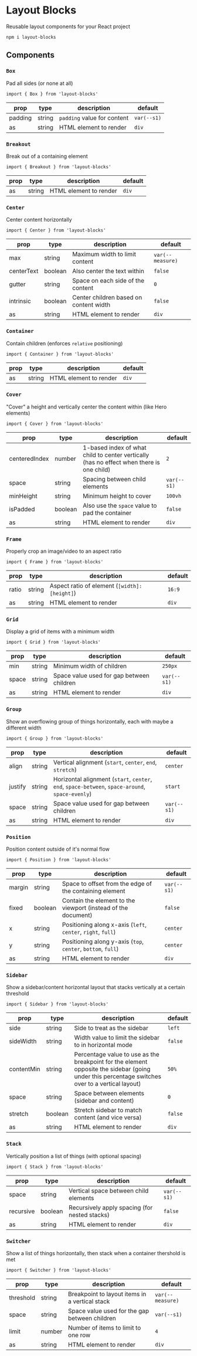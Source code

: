 # Layout Blocks

Reusable layout components for your React project

```
npm i layout-blocks
```

## Components

### `Box`

Pad all sides (or none at all)

```
import { Box } from 'layout-blocks'
```

| prop    | type   | description                 | default     |
| ------- | ------ | --------------------------- | ----------- |
| padding | string | `padding` value for content | `var(--s1)` |
| as      | string | HTML element to render      | `div`       |

### `Breakout`

Break out of a containing element

```
import { Breakout } from 'layout-blocks'
```

| prop | type   | description            | default |
| ---- | ------ | ---------------------- | ------- |
| as   | string | HTML element to render | `div`   |

### `Center`

Center content horizontally

```
import { Center } from 'layout-blocks'
```

| prop       | type    | description                            | default          |
| ---------- | ------- | -------------------------------------- | ---------------- |
| max        | string  | Maximum width to limit content         | `var(--measure)` |
| centerText | boolean | Also center the text within            | `false`          |
| gutter     | string  | Space on each side of the content      | `0`              |
| intrinsic  | boolean | Center children based on content width | `false`          |
| as         | string  | HTML element to render                 | `div`            |

### `Container`

Contain children (enforces `relative` positioning)

```
import { Container } from 'layout-blocks'
```

| prop | type   | description            | default |
| ---- | ------ | ---------------------- | ------- |
| as   | string | HTML element to render | `div`   |

### `Cover`

"Cover" a height and vertically center the content within (like Hero elements)

```
import { Cover } from 'layout-blocks'
```

| prop          | type    | description                                                                              | default     |
| ------------- | ------- | ---------------------------------------------------------------------------------------- | ----------- |
| centeredIndex | number  | 1-based index of what child to center vertically (has no effect when there is one child) | `2`         |
| space         | string  | Spacing between child elements                                                           | `var(--s1)` |
| minHeight     | string  | Minimum height to cover                                                                  | `100vh`     |
| isPadded      | boolean | Also use the `space` value to pad the container                                          | `false`     |
| as            | string  | HTML element to render                                                                   | `div`       |

### `Frame`

Properly crop an image/video to an aspect ratio

```
import { Frame } from 'layout-blocks'
```

| prop  | type   | description                                  | default |
| ----- | ------ | -------------------------------------------- | ------- |
| ratio | string | Aspect ratio of element (`[width]:[height]`) | `16:9`  |
| as    | string | HTML element to render                       | `div`   |

### `Grid`

Display a grid of items with a minimum width

```
import { Grid } from 'layout-blocks'
```

| prop  | type   | description                               | default     |
| ----- | ------ | ----------------------------------------- | ----------- |
| min   | string | Minimum width of children                 | `250px`     |
| space | string | Space value used for gap between children | `var(--s1)` |
| as    | string | HTML element to render                    | `div`       |

### `Group`

Show an overflowing group of things horizontally, each with maybe a different width

```
import { Group } from 'layout-blocks'
```

| prop    | type   | description                                                                                      | default     |
| ------- | ------ | ------------------------------------------------------------------------------------------------ | ----------- |
| align   | string | Vertical alignment (`start`, `center`, `end`, `stretch`)                                         | `center`    |
| justify | string | Horizontal alignment (`start`, `center`, `end`, `space-between`, `space-around`, `space-evenly`) | `start`     |
| space   | string | Space value used for gap between children                                                        | `var(--s1)` |
| as      | string | HTML element to render                                                                           | `div`       |

### `Position`

Position content outside of it's normal flow

```
import { Position } from 'layout-blocks'
```

| prop   | type    | description                                                   | default     |
| ------ | ------- | ------------------------------------------------------------- | ----------- |
| margin | string  | Space to offset from the edge of the containing element       | `var(--s1)` |
| fixed  | boolean | Contain the element to the viewport (instead of the document) | `false`     |
| x      | string  | Positioning along x-axis (`left`, `center`, `right`, `full`)  | `center`    |
| y      | string  | Positioning along y-axis (`top`, `center`, `bottom`, `full`)  | `center`    |
| as     | string  | HTML element to render                                        | `div`       |

### `Sidebar`

Show a sidebar/content horizontal layout that stacks vertically at a certain threshold

```
import { Sidebar } from 'layout-blocks'
```

| prop       | type    | description                                                                                                                                     | default |
| ---------- | ------- | ----------------------------------------------------------------------------------------------------------------------------------------------- | ------- |
| side       | string  | Side to treat as the sidebar                                                                                                                    | `left`  |
| sideWidth  | string  | Width value to limit the sidebar to in horizontal mode                                                                                          | `false` |
| contentMin | string  | Percentage value to use as the breakpoint for the element opposite the sidebar (going under this percentage switches over to a vertical layout) | `50%`   |
| space      | string  | Space between elements (sidebar and content)                                                                                                    | `0`     |
| stretch    | boolean | Stretch sidebar to match content (and vice versa)                                                                                               | `false` |
| as         | string  | HTML element to render                                                                                                                          | `div`   |

### `Stack`

Vertically position a list of things (with optional spacing)

```
import { Stack } from 'layout-blocks'
```

| prop      | type    | description                                   | default     |
| --------- | ------- | --------------------------------------------- | ----------- |
| space     | string  | Vertical space between child elements         | `var(--s1)` |
| recursive | boolean | Recursively apply spacing (for nested stacks) | `false`     |
| as        | string  | HTML element to render                        | `div`       |

### `Switcher`

Show a list of things horizontally, then stack when a container thershold is met

```
import { Switcher } from 'layout-blocks'
```

| prop      | type   | description                                    | default          |
| --------- | ------ | ---------------------------------------------- | ---------------- |
| threshold | string | Breakpoint to layout items in a vertical stack | `var(--measure)` |
| space     | string | Space value used for the gap between children  | `var(--s1)`      |
| limit     | number | Number of items to limit to one row            | `4`              |
| as        | string | HTML element to render                         | `div`            |

